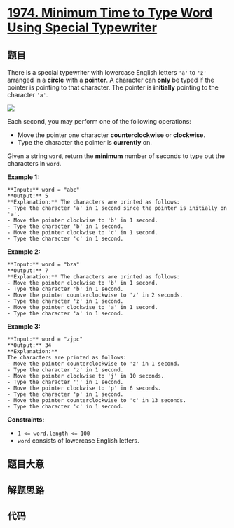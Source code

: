 # [1974. Minimum Time to Type Word Using Special Typewriter](https://leetcode.com/problems/minimum-time-to-type-word-using-special-typewriter)

## 题目

There is a special typewriter with lowercase English letters `'a'` to `'z'`
arranged in a **circle** with a **pointer**. A character can **only** be typed
if the pointer is pointing to that character. The pointer is **initially**
pointing to the character `'a'`.

![](https://assets.leetcode.com/uploads/2021/07/31/chart.jpg)

Each second, you may perform one of the following operations:

  * Move the pointer one character **counterclockwise** or **clockwise**.
  * Type the character the pointer is **currently** on.

Given a string `word`, return the **minimum** number of seconds to type out
the characters in `word`.



**Example 1:**

    
    
    **Input:** word = "abc"
    **Output:** 5
    **Explanation:** The characters are printed as follows:
    - Type the character 'a' in 1 second since the pointer is initially on 'a'.
    - Move the pointer clockwise to 'b' in 1 second.
    - Type the character 'b' in 1 second.
    - Move the pointer clockwise to 'c' in 1 second.
    - Type the character 'c' in 1 second.
    

**Example 2:**

    
    
    **Input:** word = "bza"
    **Output:** 7
    **Explanation:** The characters are printed as follows:
    - Move the pointer clockwise to 'b' in 1 second.
    - Type the character 'b' in 1 second.
    - Move the pointer counterclockwise to 'z' in 2 seconds.
    - Type the character 'z' in 1 second.
    - Move the pointer clockwise to 'a' in 1 second.
    - Type the character 'a' in 1 second.
    

**Example 3:**

    
    
    **Input:** word = "zjpc"
    **Output:** 34
    **Explanation:**
    The characters are printed as follows:
    - Move the pointer counterclockwise to 'z' in 1 second.
    - Type the character 'z' in 1 second.
    - Move the pointer clockwise to 'j' in 10 seconds.
    - Type the character 'j' in 1 second.
    - Move the pointer clockwise to 'p' in 6 seconds.
    - Type the character 'p' in 1 second.
    - Move the pointer counterclockwise to 'c' in 13 seconds.
    - Type the character 'c' in 1 second.
    



**Constraints:**

  * `1 <= word.length <= 100`
  * `word` consists of lowercase English letters.


## 题目大意

## 解题思路

## 代码

```javascript

```
